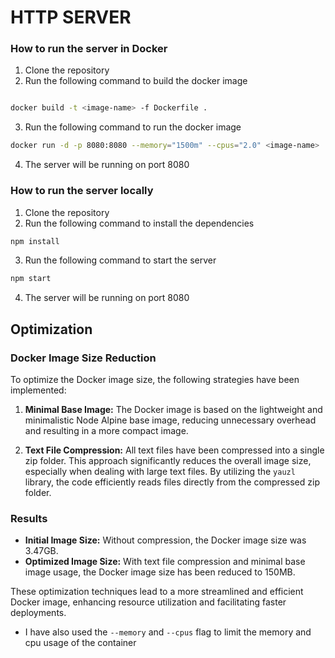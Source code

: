 # HTTP SERVER


### How to run the server in Docker

1. Clone the repository
2. Run the following command to build the docker image

```bash

docker build -t <image-name> -f Dockerfile .
```

3. Run the following command to run the docker image

```bash
docker run -d -p 8080:8080 --memory="1500m" --cpus="2.0" <image-name>
```

4. The server will be running on port 8080

### How to run the server locally

1. Clone the repository
2. Run the following command to install the dependencies

```bash
npm install
```

3. Run the following command to start the server

```bash
npm start
```

4. The server will be running on port 8080


## Optimization

### Docker Image Size Reduction

To optimize the Docker image size, the following strategies have been implemented:

1. **Minimal Base Image:** The Docker image is based on the lightweight and minimalistic Node Alpine base image, reducing unnecessary overhead and resulting in a more compact image.

2. **Text File Compression:** All text files have been compressed into a single zip folder. This approach significantly reduces the overall image size, especially when dealing with large text files. By utilizing the `yauzl` library, the code efficiently reads files directly from the compressed zip folder.

### Results

- **Initial Image Size:** Without compression, the Docker image size was 3.47GB.
- **Optimized Image Size:** With text file compression and minimal base image usage, the Docker image size has been reduced to 150MB.

These optimization techniques lead to a more streamlined and efficient Docker image, enhancing resource utilization and facilitating faster deployments.


- I have also used the `--memory` and `--cpus` flag to limit the memory and cpu usage of the container


